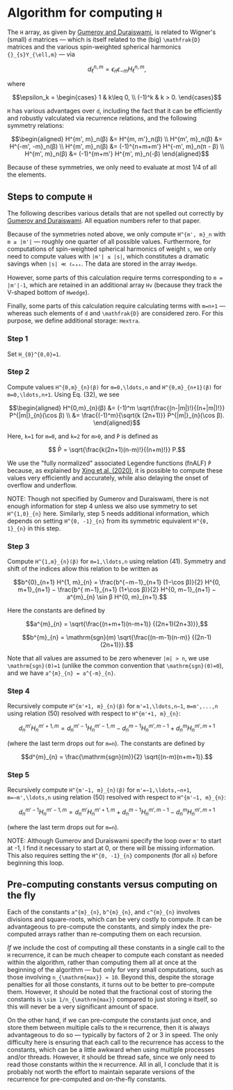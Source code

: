 # Algorithm for computing ``H``

The ``H`` array, as given by [Gumerov and
Duraiswami](https://arxiv.org/abs/1403.7698), is related to Wigner's (small)
``d`` matrices — which is itself related to the (big) ``\mathfrak{D}`` matrices and
the various spin-weighted spherical harmonics ``{}_{s}Y_{\ell,m}`` — via

```math
d_{\ell}^{n,m} = \epsilon_n \epsilon_{-m} H_{\ell}^{n,m},
```

where

```math
\epsilon_k =
  \begin{cases}
    1 & k\leq 0, \\
    (-1)^k & k > 0.
  \end{cases}
```

``H`` has various advantages over ``d``, including the fact that it can be efficiently
and robustly valculated via recurrence relations, and the following symmetry
relations:

```math
\begin{aligned}
  H^{m', m}_n(β) &= H^{m, m'}_n(β) \\
  H^{m', m}_n(β) &= H^{-m', -m}_n(β) \\
  H^{m', m}_n(β) &= (-1)^{n+m+m'} H^{-m', m}_n(π - β) \\
  H^{m', m}_n(β) &= (-1)^{m+m'} H^{m', m}_n(-β)
\end{aligned}
```

Because of these symmetries, we only need to evaluate at most 1/4 of all the
elements.

## Steps to compute ``H``

The following describes various details that are not spelled out correctly by
[Gumerov and Duraiswami](https://arxiv.org/abs/1403.7698).  All equation
numbers refer to that paper.

Because of the symmetries noted above, we only compute ``H^{m', m}_n`` with ``m
≥ |m'|`` — roughly one quarter of all possible values.  Furthermore, for
computations of spin-weighted spherical harmonics of weight ``s``, we only need
to compute values with ``|m'| ≤ |s|``, which constitutes a dramatic savings
when ``|s| ≪ ℓₘₐₓ``.  The data are stored in the array `Hwedge`.

However, some parts of this calculation require terms corresponding to ``m =
|m'|-1``, which are retained in an additional array `Hv` (because they track
the V-shaped bottom of `Hwedge`).

Finally, some parts of this calculation require calculating terms with
``m=n+1`` — whereas such elements of ``d`` and ``\mathfrak{D}`` are considered
zero.  For this purpose, we define additional storage: `Hextra`.


### Step 1

Set ``H_{0}^{0,0}=1``.


### Step 2

Compute values ``H^{0,m}_{n}(β)`` for ``m=0,\ldots,n`` and ``H^{0,m}_{n+1}(β)``
for ``m=0,\ldots,n+1``.  Using Eq. (32), we see

```math
\begin{aligned}
  H^{0,m}_{n}(β) &= (-1)^m \sqrt{\frac{(n-|m|)!}{(n+|m|)!}} P^{|m|}_{n}(\cos β) \\
                 &= \frac{(-1)^m}{\sqrt{k (2n+1)}} P̄^{|m|}_{n}(\cos β).
\end{aligned}
```

Here, ``k=1`` for ``m=0``, and ``k=2`` for ``m>0``, and ``P̄`` is defined as

```math
  P̄ = \sqrt{\frac{k(2n+1)(n-m)!}{(n+m)!}} P.
```

We use the "fully normalized" associated Legendre functions (fnALF) ``P̄``
because, as explained by [Xing et
al. (2020)](https://doi.org/10.1007/s00190-019-01331-0), it is possible to
compute these values very efficiently and accurately, while also delaying the
onset of overflow and underflow.

NOTE: Though not specified by Gumerov and Duraiswami, there is not enough
information for step 4 unless we also use symmetry to set ``H^{1,0}_{n}`` here.
Similarly, step 5 needs additional information, which depends on setting
``H^{0, -1}_{n}`` from its symmetric equivalent ``H^{0, 1}_{n}`` in this step.


### Step 3
Compute ``H^{1,m}_{n}(β)`` for ``m=1,\ldots,n`` using relation (41).  Symmetry
and shift of the indices allow this relation to be written as
```math
b^{0}_{n+1} H^{1, m}_{n}
  = \frac{b^{−m−1}_{n+1} (1−\cos β)}{2} H^{0, m+1}_{n+1}
  − \frac{b^{ m−1}_{n+1} (1+\cos β)}{2} H^{0, m−1}_{n+1}
  − a^{m}_{n} \sin β H^{0, m}_{n+1}.
```
Here the constants are defined by
```math
a^{m}_{n} = \sqrt{\frac{(n+m+1)(n-m+1)} {(2n+1)(2n+3)}},
```
```math
b^{m}_{n} = \mathrm{sgn}(m) \sqrt{\frac{(n-m-1)(n-m)} {(2n-1)(2n+1)}}.
```
Note that all values are assumed to be zero whenever ``|m| > n``, we use
``\mathrm{sgn}(0)=1`` (unlike the common convention that
``\mathrm{sgn}(0)=0``), and we have ``a^{m}_{n} = a^{-m}_{n}``.

### Step 4
Recursively compute ``H^{m'+1, m}_{n}(β)`` for ``m'=1,\ldots,n−1``,
``m=m',...,n`` using relation (50) resolved with respect to ``H^{m'+1,
m}_{n}``:
```math
d^{m'}_{n} H^{m'+1, m}_{n}
  = d^{m'−1}_{n} H^{m'−1, m}_{n}
  − d^{m−1}_{n} H^{m', m−1}_{n}
  + d^{m}_{n} H^{m', m+1}_{n}
```
(where the last term drops out for ``m=n``).  The constants are defined by
```math
d^{m}_{n} = \frac{\mathrm{sgn}(m)}{2} \sqrt{(n-m)(n+m+1)}.
```


### Step 5
Recursively compute ``H^{m'−1, m}_{n}(β)`` for ``m'=−1,\ldots,−n+1``,
``m=−m',\ldots,n`` using relation (50) resolved with respect to ``H^{m'−1,
m}_{n}``:
```math
d^{m'−1}_{n} H^{m'−1, m}_{n}
  = d^{m'}_{n} H^{m'+1, m}_{n}
  + d^{m−1}_{n} H^{m', m−1}_{n}
  − d^{m}_{n} H^{m', m+1}_{n}
```
(where the last term drops out for ``m=n``).

NOTE: Although Gumerov and Duraiswami specify the loop over ``m'`` to start at
-1, I find it necessary to start at 0, or there will be missing information.
This also requires setting the ``H^{0, -1}_{n}`` components (for all ``n``)
before beginning this loop.


## Pre-computing constants versus computing on the fly

Each of the constants ``a^{m}_{n}``, ``b^{m}_{n}``, and ``c^{m}_{n}`` involves
divisions and square-roots, which can be very costly to compute.  It can be
advantageous to pre-compute the constants, and simply index the pre-computed
arrays rather than re-computing them on each recursion.

*If* we include the cost of computing all these constants in a single call to
the ``H`` recurrence, it can be much cheaper to compute each constant as needed
within the algorithm, rather than computing them all at once at the beginning
of the algorithm — but only for very small computations, such as those
involving ``n_{\mathrm{max}} ≈ 10``.  Beyond this, despite the storage
penalties for all those constants, it turns out to be better to pre-compute
them.  However, it should be noted that the fractional cost of storing the
constants is ``\sim 1/n_{\mathrm{max}}`` compared to just storing ``H`` itself,
so this will never be a very significant amount of space.

On the other hand, if we can pre-compute the constants just once, and store
them between multiple calls to the ``H`` recurrence, then it is always
advantageous to do so — typically by factors of 2 or 3 in speed.  The only
difficulty here is ensuring that each call to the recurrence has access to the
constants, which can be a little awkward when using multiple processes and/or
threads.  However, it should be thread safe, since we only need to read those
constants within the ``H`` recurrence.  All in all, I conclude that it is
probably not worth the effort to maintain separate versions of the recurrence
for pre-computed and on-the-fly constants.
